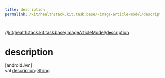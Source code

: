 ```yaml
---
title: description
permalink: /kit/healthstack.kit.task.base/-image-article-model/description.html

---
```

//[kit](../../../index.html)/[healthstack.kit.task.base](../index.html)/[ImageArticleModel](index.html)/[description](description.html)



# description



[androidJvm]\
val [description](description.html): [String](https://kotlinlang.org/api/latest/jvm/stdlib/kotlin/-string/index.html)




